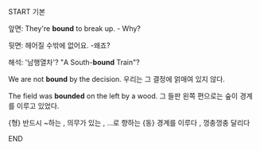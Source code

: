 START
기본

앞면:
They're **bound** to break up. - Why?

뒷면:
헤어질 수밖에 없어요. -왜죠?

해석:
'남행열차'?
"A South-**bound** Train"?

We are not **bound** by the decision. 
우리는 그 결정에 얽매여 있지 않다.

The field was **bounded** on the left by a wood. 
그 들판 왼쪽 편으로는 숲이 경계를 이루고 있었다.

{형} 반드시 ~하는 , 의무가 있는 , ...로 향하는
{동} 경계를 이루다 , 껑충껑충 달리다
<!--ID: 1743046682487-->
END
